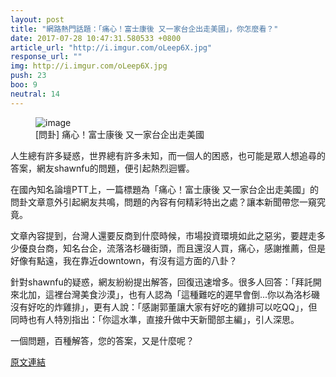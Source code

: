 ```yaml
---
layout: post
title: "網路熱門話題：「痛心！富士康後 又一家台企出走美國」，你怎麼看？"
date: 2017-07-28 10:47:31.580533 +0800
article_url: "http://i.imgur.com/oLeep6X.jpg"
response_url: ""
img: http://i.imgur.com/oLeep6X.jpg
push: 23
boo: 9
neutral: 14
---
```


<figure>
<img src="http://i.imgur.com/oLeep6X.jpg" alt="image">
<figcaption>
[問卦] 痛心！富士康後 又一家台企出走美國
</figcaption>
</figure>



人生總有許多疑惑，世界總有許多未知，而一個人的困惑，也可能是眾人想追尋的答案，網友shawnfu的問題，便引起熱烈迴響。

在國內知名論壇PTT上，一篇標題為「痛心！富士康後 又一家台企出走美國」的問卦文章意外引起網友共鳴，問題的內容有何精彩特出之處？讓本新聞帶您一窺究竟。

文章內容提到，台灣人還要反商到什麼時候，市場投資環境如此之惡劣，要趕走多少優良台商，知名台企，流落洛杉磯街頭，而且還沒人買，痛心，感謝推薦，但是好像有點遠，我在靠近downtown，有沒有這方面的八卦？

針對shawnfu的疑惑，網友紛紛提出解答，回復迅速增多。很多人回答：「拜託開來北加，這裡台灣美食沙漠」，也有人認為「這種難吃的遲早會倒...你以為洛杉磯沒有好吃的炸雞排」，更有人說：「感謝郭董讓大家有好吃的雞排可以吃QQ」，但同時也有人特別指出：「你這水準，直接升做中天新聞部主編」，引人深思。

一個問題，百種解答，您的答案，又是什麼呢？

<a href = "https://www.ptt.cc/bbs/Gossiping/M.1501185075.A.4B5.html">原文連結</a>

